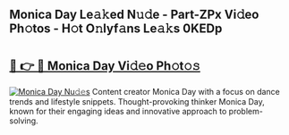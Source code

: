 ## Monica Day Le𝚊𝚔ed N𝚞𝚍e - Part-ZPx Vi𝚍eo Ph𝚘tos - H𝚘t O𝚗lyf𝚊ns Le𝚊𝚔s 0KEDp

# <h2><a href="http://hf2dfj.feru.top/?c=Monica+Day">🔗 👉 🔴 Monica Day Vi𝚍𝚎o Ph𝚘t𝚘𝚜</a></h2>

[![Monica Day Nu𝚍𝚎s](https://i.imgur.com/0TWrTi3.gif)](http://hf2dfj.feru.top/?c=Monica+Day)
Content creator Monica Day with a focus on dance trends and lifestyle snippets. Thought-provoking thinker Monica Day, known for their engaging ideas and innovative approach to problem-solving. 
